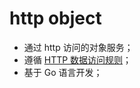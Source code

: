 # http object

- 通过 http 访问的对象服务；
- 遵循 [HTTP 数据访问规则](https://github.com/jialo-dev/http-data-access-rule)；
- 基于 Go 语言开发；